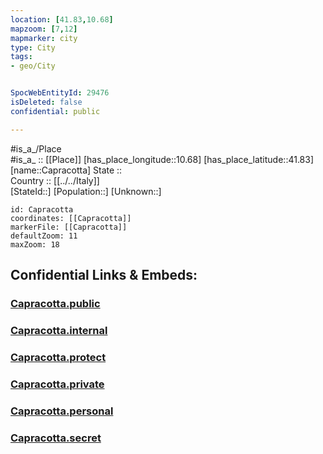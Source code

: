 ```yaml
---
location: [41.83,10.68] 
mapzoom: [7,12] 
mapmarker: city 
type: City
tags:
- geo/City


SpocWebEntityId: 29476
isDeleted: false
confidential: public

---
```

#is_a_/Place  
#is_a_ :: [[Place]] 
[has_place_longitude::10.68] 
[has_place_latitude::41.83] 
[name::Capracotta] 
State ::  
Country :: [[../../Italy]]  
[StateId::] 
[Population::] 
[Unknown::] 


```leaflet
id: Capracotta
coordinates: [[Capracotta]] 
markerFile: [[Capracotta]] 
defaultZoom: 11 
maxZoom: 18
```


## Confidential Links & Embeds: 

### [Capracotta.public](/_public/\Earth\Continent\Europe\Europe~South\Italy\CityCapracotta.public.md) 

### [Capracotta.internal](/_internal/\Earth\Continent\Europe\Europe~South\Italy\CityCapracotta.internal.md) 

### [Capracotta.protect](/_protect/\Earth\Continent\Europe\Europe~South\Italy\CityCapracotta.protect.md) 

### [Capracotta.private](/_private/\Earth\Continent\Europe\Europe~South\Italy\CityCapracotta.private.md) 

### [Capracotta.personal](/_personal/\Earth\Continent\Europe\Europe~South\Italy\CityCapracotta.personal.md) 

### [Capracotta.secret](/_secret/\Earth\Continent\Europe\Europe~South\Italy\CityCapracotta.secret.md)

